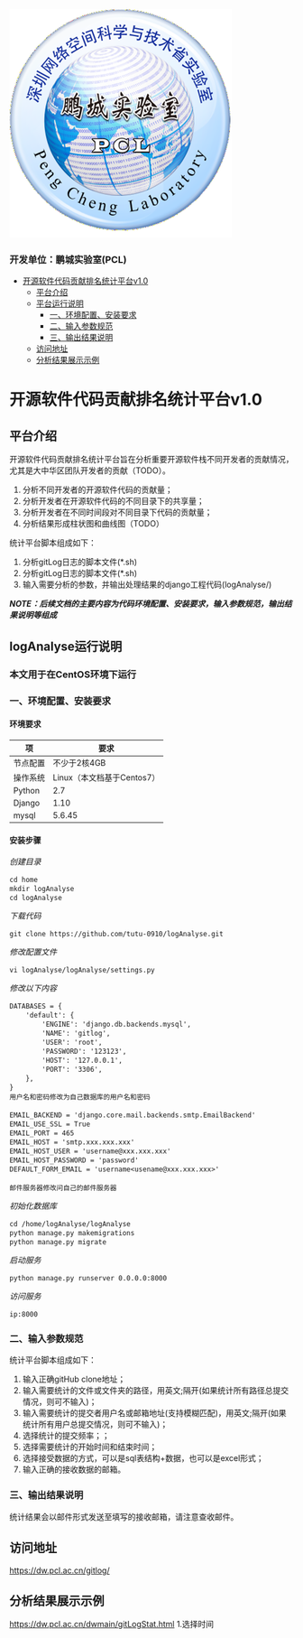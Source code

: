 
![](https://github.com/tutu-0910/logAnalyse/blob/master/logAnalyse/gitlogStatic/img/favicon.ico)<br>

### 开发单位：鹏城实验室(PCL)


- [ 开源软件代码贡献排名统计平台v1.0 ](#head1)
	- [ 平台介绍](#head2)
	- [ 平台运行说明](#head3)
		- [ 一、环境配置、安装要求](#head5)
		- [ 二、输入参数规范](#head10)
		- [ 三、输出结果说明](#head14)
	- [ 访问地址](#head18)
	- [ 分析结果展示示例](#head19)



# <span id="head1">开源软件代码贡献排名统计平台v1.0</span>

## <span id="head2"> 平台介绍</span>

开源软件代码贡献排名统计平台旨在分析重要开源软件栈不同开发者的贡献情况，尤其是大中华区团队开发者的贡献（TODO）。

1. 分析不同开发者的开源软件代码的贡献量；
2. 分析开发者在开源软件代码的不同目录下的共享量；
3. 分析开发者在不同时间段对不同目录下代码的贡献量；
4. 分析结果形成柱状图和曲线图（TODO）

统计平台脚本组成如下：

1. 分析gitLog日志的脚本文件(*.sh)
2. 分析gitLog日志的脚本文件(*.sh)
3. 输入需要分析的参数，并输出处理结果的django工程代码(logAnalyse/)
	


***NOTE：后续文档的主要内容为代码环境配置、安装要求，输入参数规范，输出结果说明等组成***

## <span id="head3"> logAnalyse运行说明</span>

### <span id="head4"> 本文用于在CentOS环境下运行</span>

### <span id="head5"> 一、环境配置、安装要求</span>


#### 环境要求

项 | 要求
---|---
节点配置 | 不少于2核4GB
操作系统 | Linux（本文档基于Centos7）
Python | 2.7
Django | 1.10
mysql  | 5.6.45


#### 安装步骤
*创建目录*

```
cd home
mkdir logAnalyse
cd logAnalyse
```

*下载代码*

```
git clone https://github.com/tutu-0910/logAnalyse.git
```

*修改配置文件*

```
vi logAnalyse/logAnalyse/settings.py
```

*修改以下内容*

```
DATABASES = {
    'default': {
        'ENGINE': 'django.db.backends.mysql',
        'NAME': 'gitlog',
        'USER': 'root',
        'PASSWORD': '123123',
        'HOST': '127.0.0.1',
        'PORT': '3306',
    },
}
用户名和密码修改为自己数据库的用户名和密码

EMAIL_BACKEND = 'django.core.mail.backends.smtp.EmailBackend'
EMAIL_USE_SSL = True
EMAIL_PORT = 465
EMAIL_HOST = 'smtp.xxx.xxx.xxx'
EMAIL_HOST_USER = 'username@xxx.xxx.xxx'
EMAIL_HOST_PASSWORD = 'password'
DEFAULT_FORM_EMAIL = 'username<usename@xxx.xxx.xxx>'

邮件服务器修改问自己的邮件服务器

```

*初始化数据库*

```
cd /home/logAnalyse/logAnalyse
python manage.py makemigrations
python manage.py migrate
```

*启动服务*

```
python manage.py runserver 0.0.0.0:8000
```
*访问服务*
```
ip:8000
```
### <span id="head10"> 二、输入参数规范</span>

统计平台脚本组成如下：

1. 输入正确gitHub clone地址；
2. 输入需要统计的文件或文件夹的路径，用英文;隔开(如果统计所有路径总提交情况，则可不输入)；
3. 输入需要统计的提交者用户名或邮箱地址(支持模糊匹配)，用英文;隔开(如果统计所有用户总提交情况，则可不输入)；
4. 选择统计的提交频率；；
5. 选择需要统计的开始时间和结束时间；
6. 选择接受数据的方式，可以是sql表结构+数据，也可以是excel形式；
7. 输入正确的接收数据的邮箱。

### <span id="head14"> 三、输出结果说明</span>

统计结果会以邮件形式发送至填写的接收邮箱，请注意查收邮件。


## <span id="head18">访问地址</span>
https://dw.pcl.ac.cn/gitlog/
## <span id="head19">分析结果展示示例</span>
https://dw.pcl.ac.cn/dwmain/gitLogStat.html
1.选择时间
